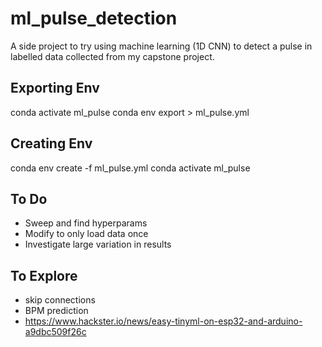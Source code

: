 # ml_pulse_detection
A side project to try using machine learning (1D CNN) to detect a pulse in labelled data collected from my capstone project.

## Exporting Env

conda activate ml_pulse
conda env export > ml_pulse.yml

## Creating Env

conda env create -f ml_pulse.yml
conda activate ml_pulse

## To Do

- Sweep and find hyperparams
- Modify to only load data once
- Investigate large variation in results

## To Explore

- skip connections
- BPM prediction
- https://www.hackster.io/news/easy-tinyml-on-esp32-and-arduino-a9dbc509f26c
